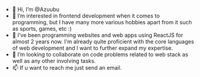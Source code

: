 - 👋 Hi, I’m @Azuubu
- 👀 I’m interested in frontend development when it comes to programming, but I have many more various hobbies apart from it such as sports, games, etc :) 
- 🌱 I’ve been programming websites and web apps using ReactJS for almost 2 years now. I'm already quite proficient with the core languages of web development and I want to further expand my expertise.
- 💞️ I’m looking to collaborate on code problems related to web stack as well as any other involving tasks.
- 📫 If u want to reach me just send an email.

<!---
Azuubu/Azuubu is a ✨ special ✨ repository because its `README.md` (this file) appears on your GitHub profile.
You can click the Preview link to take a look at your changes.
--->
